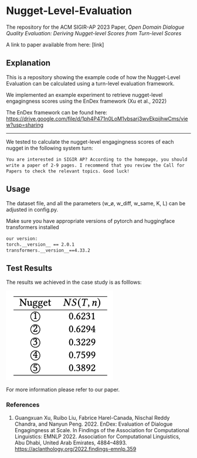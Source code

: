 # Nugget-Level-Evaluation

The repository for the ACM SIGIR-AP 2023 Paper, *Open Domain Dialogue Quality Evaluation: Deriving Nugget-level Scores from Turn-level Scores*

A link to paper available from here: [link]

## Explanation

This is a repository showing the example code of how the Nugget-Level Evaluation can be calculated using a turn-level evaluation framework.

We implemented an example experiment to retrieve nugget-level engagingness scores using the EnDex framework (Xu et al., 2022)

The EnDex framework can be found here:
https://drive.google.com/file/d/1ph4P471n0LoM1vbsarj3wvEkpijhwCms/view?usp=sharing

---
We tested to calculate the nugget-level engagingness scores of each nugget in the following system turn:

```
You are interested in SIGIR AP? According to the homepage, you should write a paper of 2-9 pages. I recommend that you review the Call for Papers to check the relevant topics. Good luck!
```

## Usage
The dataset file, and all the parameters (w_ø, w_diff, w_same, K, L) can be adjusted in config.py.

Make sure you have appropriate versions of pytorch and huggingface transformers installed

```
our version:
torch.__version__ == 2.0.1
transformers.__version__==4.33.2
```

## Test Results
The results we achieved in the case study is as folllows:

![test results](testresults.png)

For more information please refer to our paper.

### References
1. Guangxuan Xu, Ruibo Liu, Fabrice Harel-Canada, Nischal Reddy Chandra, and
Nanyun Peng. 2022. EnDex: Evaluation of Dialogue Engagingness at Scale. In
Findings of the Association for Computational Linguistics: EMNLP 2022. Association
for Computational Linguistics, Abu Dhabi, United Arab Emirates, 4884–4893. https://aclanthology.org/2022.findings-emnlp.359
